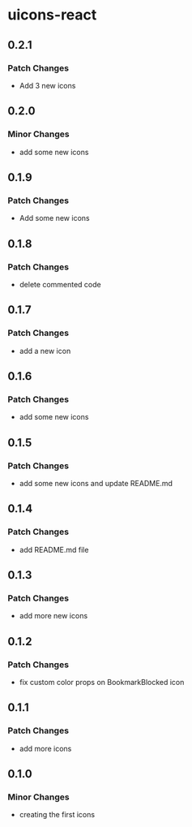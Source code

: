 # uicons-react

## 0.2.1

### Patch Changes

- Add 3 new icons

## 0.2.0

### Minor Changes

- add some new icons

## 0.1.9

### Patch Changes

- Add some new icons

## 0.1.8

### Patch Changes

- delete commented code

## 0.1.7

### Patch Changes

- add a new icon

## 0.1.6

### Patch Changes

- add some new icons

## 0.1.5

### Patch Changes

- add some new icons and update README.md

## 0.1.4

### Patch Changes

- add README.md file

## 0.1.3

### Patch Changes

- add more new icons

## 0.1.2

### Patch Changes

- fix custom color props on BookmarkBlocked icon

## 0.1.1

### Patch Changes

- add more icons

## 0.1.0

### Minor Changes

- creating the first icons
